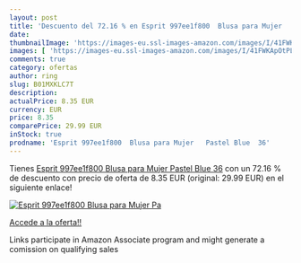 ```yaml
---
layout: post
title: 'Descuento del 72.16 % en Esprit 997ee1f800  Blusa para Mujer   Pa'
date: 
thumbnailImage: 'https://images-eu.ssl-images-amazon.com/images/I/41FWKApOtPL._SL200_.jpg'
images: [ 'https://images-eu.ssl-images-amazon.com/images/I/41FWKApOtPL._SL200_.jpg' ]
comments: true
category: ofertas
author: ring
slug: B01MXKLC7T
description:
actualPrice: 8.35 EUR
currency: EUR
price: 8.35
comparePrice: 29.99 EUR
inStock: true
prodname: 'Esprit 997ee1f800  Blusa para Mujer   Pastel Blue  36'
---
```


Tienes [Esprit 997ee1f800  Blusa para Mujer   Pastel Blue  36](https://www.amazon.es/dp/B01MXKLC7T/?tag=tolees-21) con un 72.16 % de descuento con precio de oferta de 8.35 EUR (original: 29.99 EUR) en el siguiente enlace!

[![Esprit 997ee1f800  Blusa para Mujer   Pa](https://images-eu.ssl-images-amazon.com/images/I/41FWKApOtPL._SL200_.jpg)](https://www.amazon.es/dp/B01MXKLC7T/?tag=tolees-21)

[Accede a la oferta!!](https://www.amazon.es/dp/B01MXKLC7T/?tag=tolees-21)

Links participate in Amazon Associate program and might generate a comission on qualifying sales


